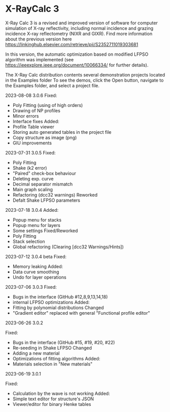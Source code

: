 # X-RayCalc 3

X-Ray Calc 3 is a revised and improved version of software for computer simulation of X-ray reflectivity, including normal incidence and grazing incidence X-ray reflectometry (NIXR and GIXR). Find more information about the previous version here https://linkinghub.elsevier.com/retrieve/pii/S2352711019303681

In this version, the automatic optimization based on modified LFPSO algorithm was implemented (see https://ieeexplore.ieee.org/document/10066334/ for further details).

The X-Ray Calc distribution contents several demonstration projects located in the Examples folder To see the demos, click the Open button, navigate to the Examples folder, and select a project file.


2023-08-08 3.0.6
Fixed:
 - Poly Fitting (using of high orders)
 - Drawing of NP profiles
 - Minor errors
 - Interface fixes
Added:
 - Profile Table viewer
 - Storing auto generated tables in the project file
 - Copy structure as image (png) 
 - GIU improvements

2023-07-31 3.0.5
Fixed:
 - Poly Fitting
 - Shake (k2 error)
 - "Paired" check-box behaviour
 - Deleting exp. curve
 - Decimal separator mismatch
 - Main graph scaling
 - Refactoring (dcc32 warnings)
Reworked
 - Defalt Shake LFPSO parameters

2023-07-18 3.0.4
Added:
 - Popup menu for stacks
 - Popup menu for layers
 - Some settings
Fixed/Reworked
 - Poly Fitting
 - Stack selection
 - Global refactoring (Clearing [dcc32 Warnings/Hints]) 

2023-07-12 3.0.4 beta
Fixed:
 - Memory leaking
Added:
 - Data curve smoothing
 - Undo for layer operations


2023-07-06 3.0.3
Fixed:
 - Bugs in the interface (GitHub #12,8,9,13,14,18)
 - internal LFPSO optimizations
Added: 
 - Fitting by polynomial distributions
Changed
 - "Gradient editor" replaced with general "Functional profile editor" 

2023-06-26 3.0.2

Fixed:
 - Bugs in the interface (GitHub #15, #19, #20, #22)
 - Re-seeding in Shake LFPSO
Changed
 - Adding a new material
 - Optimizations of fitting algorithms
Added:
  - Materials selection in "New materials" 

2023-06-19  3.0.1

Fixed: 
  -  Calculation by the wave is not working
Added:
  -  Simple text editor for structure's JSON
  -  Viewer/editor for binary Henke tables  


